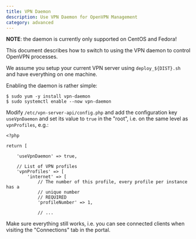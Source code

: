 ```yaml
---
title: VPN Daemon
description: Use VPN Daemon for OpenVPN Management
category: advanced
---
```


**NOTE**: the daemon is currently only supported on CentOS and Fedora!

This document describes how to switch to using the VPN daemon to control 
OpenVPN processes. 

We assume you setup your current VPN server using `deploy_${DIST}.sh` and have 
everything on one machine.

Enabling the daemon is rather simple:

    $ sudo yum -y install vpn-daemon
    $ sudo systemctl enable --now vpn-daemon

Modify `/etc/vpn-server-api/config.php` and add the configuration key 
`useVpnDaemon` and set its value to `true` in the "root", i.e. on the same 
level as `vpnProfiles`, e.g.:

    <?php

    return [

        'useVpnDaemon' => true,

        // List of VPN profiles
        'vpnProfiles' => [
            'internet' => [
                // The number of this profile, every profile per instance has a 
                // unique number
                // REQUIRED
                'profileNumber' => 1,

                // ...

Make sure everything still works, i.e. you can see connected clients when 
visiting the "Connections" tab in the portal.
